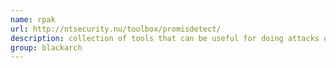 ```yaml
---
name: rpak
url: http://ntsecurity.nu/toolbox/promisdetect/
description: collection of tools that can be useful for doing attacks on routing protocols. URL : http://ntsecurity.nu/toolbox/promisdetect/ Groups : blackarch blackarch-windows blackarch-networking blackarch-sniffer blackarch-spoof
group: blackarch
---
```

